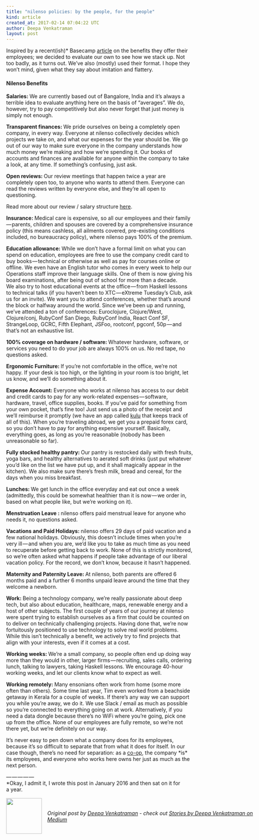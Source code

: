 ```yaml
---
title: "nilenso policies: by the people, for the people"
kind: article
created_at: 2017-02-14 07:04:22 UTC
author: Deepa Venkatraman
layout: post
---
```

<p>Inspired by a recent(ish)* Basecamp <a href="https://m.signalvnoise.com/employee-benefits-at-basecamp-d2d46fd06c58#.o4hfovwma">article</a> on the benefits they offer their employees; we decided to evaluate our own to see how we stack up. Not too badly, as it turns out. We’ve also (mostly) used their format. I hope they won’t mind, given what they say about imitation and flattery.</p><h4>Nilenso Benefits</h4><p><strong>Salaries: </strong>We are currently based out of Bangalore, India and it’s always a terrible idea to evaluate anything here on the basis of “averages”. We do, however, try to pay competitively but also never forget that just money is simply not enough.</p><p><strong>Transparent finances: </strong>We pride ourselves on being a completely open company, in every way. Everyone at nilenso collectively decides which projects we take on, and what our expenses for the year should be. We go out of our way to make sure everyone in the company understands how much money we’re making and how we’re spending it. Our books of accounts and finances are available for anyone within the company to take a look, at any time. If something’s confusing, just ask.</p><p><strong>Open reviews: </strong>Our review meetings that happen twice a year are completely open too, to anyone who wants to attend them. Everyone can read the reviews written by everyone else, and they’re all open to questioning.</p><p>Read more about our review / salary structure <a href="http://blog.nilenso.com/blog/2015/06/30/how-to-co-op-salaries-reviews/">here</a>.</p><p><strong>Insurance: </strong>Medical care is expensive, so all our employees and their family — parents, children and spouses are covered by a comprehensive insurance policy (this means cashless, all ailments covered, pre-existing conditions included, no bureaucracy policy), where nilenso pays 100% of the premium.</p><p><strong>Education allowance: </strong>While we don’t have a formal limit on what you can spend on education, employees are free to use the company credit card to buy books — technical or otherwise as well as pay for courses online or offline. We even have an English tutor who comes in every week to help our Operations staff improve their language skills. One of them is now giving his board examinations, after being out of school for more than a decade.<br>We also try to host educational events at the office — from Haskell lessons to technical talks (if you haven’t been to XTC — eXtreme Tuesday’s Club, ask us for an invite). We want you to attend conferences, whether that’s around the block or halfway around the world. Since we’ve been up and running, we’ve attended a ton of conferences: Euroclojure, Clojure/West, Clojure/conj, RubyConf San Diego, RubyConf India, React Conf SF, StrangeLoop, GCRC, Fifth Elephant, JSFoo, rootconf, pgconf, 50p — and that’s not an exhaustive list.</p><p><strong>100% coverage on hardware / software: </strong>Whatever hardware, software, or services you need to do your job are always 100% on us. No red tape, no questions asked.</p><p><strong>Ergonomic Furniture: </strong>If you’re not comfortable in the office, we’re not happy. If your desk is too high, or the lighting in your room is too bright, let us know, and we’ll do something about it.</p><p><strong>Expense Account: </strong>Everyone who works at nilenso has access to our debit and credit cards to pay for any work-related expenses — software, hardware, travel, office supplies, books. If you’ve paid for something from your own pocket, that’s fine too! Just send us a photo of the receipt and we’ll reimburse it promptly (we have an app called <a href="https://www.kulu.in/">kulu</a> that keeps track of all of this). When you’re traveling abroad, we get you a prepaid forex card, so you don’t have to pay for anything expensive yourself. Basically, everything goes, as long as you’re reasonable (nobody has been unreasonable so far).</p><p><strong>Fully stocked healthy pantry: </strong>Our pantry is restocked daily with fresh fruits, yoga bars, and healthy alternatives to aerated soft drinks (just put whatever you’d like on the list we have put up, and it shall magically appear in the kitchen). We also make sure there’s fresh milk, bread and cereal, for the days when you miss breakfast.</p><p><strong>Lunches: </strong>We get lunch in the office everyday and eat out once a week (admittedly, this could be somewhat healthier than it is now — we order in, based on what people like, but we’re working on it).</p><p><strong>Menstruation Leave : </strong>nilenso offers paid menstrual leave for anyone who needs it, no questions asked.</p><p><strong>Vacations and Paid Holidays: </strong>nilenso offers 29 days of paid vacation and a few national holidays. Obviously, this doesn’t include times when you’re very ill — and when you are, we’d like you to take as much time as you need to recuperate before getting back to work. None of this is strictly monitored, so we’re often asked what happens if people take advantage of our liberal vacation policy. For the record, we don’t know, because it hasn’t happened.</p><p><strong>Maternity and Paternity Leave: </strong>At nilenso, both parents are offered 6 months paid and a further 6 months unpaid leave around the time that they welcome a newborn.</p><p><strong>Work: </strong>Being a technology company, we’re really passionate about deep tech, but also about education, healthcare, maps, renewable energy and a host of other subjects. The first couple of years of our journey at nilenso were spent trying to establish ourselves as a firm that could be counted on to deliver on technically challenging projects. Having done that, we’re now fortuitously positioned to use technology to solve real world problems. While this isn’t technically a benefit, we actively try to find projects that align with your interests, even if it comes at a cost.</p><p><strong>Working weeks: </strong>We’re a small company, so people often end up doing way more than they would in other, larger firms — recruiting, sales calls, ordering lunch, talking to lawyers, taking Haskell lessons. We encourage 40-hour working weeks, and let our clients know what to expect as well.</p><p><strong>Working remotely: </strong>Many ensonians often work from home (some more often than others). Some time last year, Tim even worked from a beachside getaway in Kerala for a couple of weeks. If there’s any way we can support you while you’re away, we do it. We use Slack / email as much as possible so you’re connected to everything going on at work. Alternatively, if you need a data dongle because there’s no WiFi where you’re going, pick one up from the office. None of our employees are fully remote, so we’re not there yet, but we’re definitely on our way.</p><p>It’s never easy to pen down what a company does for its employees, because it’s so difficult to separate that from what it does for itself. In our case though, there’s no need for separation: as a <a href="http://blog.deobald.ca/2014/11/huh-software-cooperative.html">co-op</a>, the company *is* its employees, and everyone who works here owns her just as much as the next person.</p><p>— — — — — <br>*Okay, I admit it, I wrote this post in January 2016 and then sat on it for a year.</p><img src="https://medium.com/_/stat?event=post.clientViewed&referrerSource=full_rss&postId=fd0ea9e936d1" width="1" height="1"><div class="author">
  <img src="https://nilenso.com/images/people/deepa-200.png" style="width: 96px; height: 96;">
  <span style="position: absolute; padding: 32px 15px;">
    <i>Original post by <a href="http://twitter.com/deepa_v">Deepa Venkatraman</a> - check out <a href="https://medium.com/@deepa_93680?source=rss-35a7eb01f164------2">Stories by Deepa Venkatraman on Medium</a></i>
  </span>
</div>
